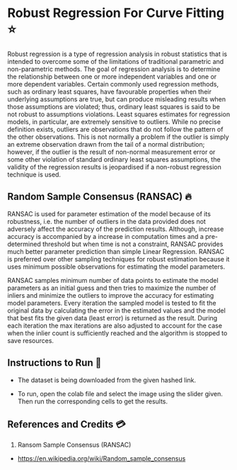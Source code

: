 # Robust Regression For Curve Fitting ⭐

Robust regression is a type of regression analysis in robust statistics that is intended to overcome some of the limitations of traditional parametric and non-parametric methods. The goal of regression analysis is to determine the relationship between one or more independent variables and one or more dependent variables. Certain commonly used regression methods, such as ordinary least squares, have favourable properties when their underlying assumptions are true, but can produce misleading results when those assumptions are violated; thus, ordinary least squares is said to be not robust to assumptions violations. Least squares estimates for regression models, in particular, are extremely sensitive to outliers. While no precise definition exists, outliers are observations that do not follow the pattern of the other observations. This is not normally
a problem if the outlier is simply an extreme observation drawn from the tail of a normal distribution; however, if the outlier is the result of non-normal measurement error or some other violation of standard ordinary least squares assumptions, the validity of the regression results is jeopardised if a non-robust regression technique is used.

## Random Sample Consensus (RANSAC) 🔥

RANSAC is used for parameter estimation of the model because of its robustness, i.e. the number of outliers in the data provided does not adversely affect the accuracy of the prediction results. Although, increase accuracy is accompanied by a increase in computation times and a pre-determined threshold but when time is not a constraint, RANSAC provides much better parameter prediction than simple Linear Regression. RANSAC is preferred over other sampling techniques for robust estimation because it uses minimum possible observations for estimating the model parameters.

RANSAC samples minimum number of data points to estimate the model parameters as an initial guess and then tries to maximize the number of inliers and minimize the outliers to improve the accuracy for estimating model parameters. Every iteration the sampled model is tested to fit the original data by calculating the error in the estimated values and the model that best fits the given data (least error) is returned as the result. During each iteration the max iterations are also adjusted to account for the case when the inlier count is sufficiently reached and the algorithm is stopped to save resources.


## Instructions to Run :runner:

* The dataset is being downloaded from the given hashed link. 

* To run, open the colab file and select the image using the slider given. Then run the corresponding cells to get the results.

## References and Credits 💳

1) Ransom Sample Consensus (RANSAC)
- https://en.wikipedia.org/wiki/Random_sample_consensus
